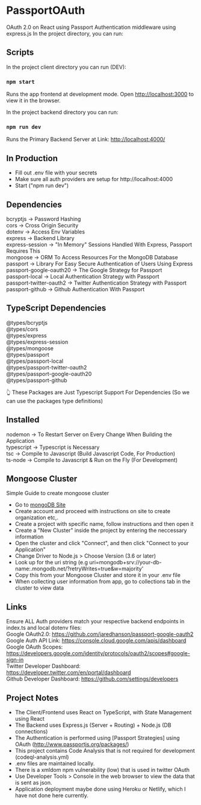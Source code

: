 # PassportOAuth
OAuth 2.0 on React using Passport Authentication middleware using express.js
In the project directory, you can run:

## Scripts

In the project client directory you can run (DEV):

### `npm start`

Runs the app frontend at development mode.
Open [http://localhost:3000](http://localhost:3000) to view it in the browser.

In the project backend directory you can run:

### `npm run dev`

Runs the Primary Backend Server at Link: [http://localhost:4000/](http://localhost:4000/)

## In Production

* Fill out .env file with your secrets
* Make sure all auth providers are setup for http://localhost:4000
* Start ("npm run dev")

## Dependencies

bcryptjs -> Password Hashing  <br/>
cors -> Cross Origin Security <br/>
dotenv -> Access Env Variables  <br/>
express -> Backend Library  <br/>
express-session -> "In Memory" Sessions Handled With Express, Passport Requires This  <br/>
mongoose -> ORM To Access Resources For the MongoDB Database  <br/>
passport -> Library For Easy Secure Authentication of Users Using Express  <br/>
passport-google-oauth20 -> The Google Strategy for Passport  <br/>
passport-local -> Local Authentication Strategy with Passport  <br/>
passport-twitter-oauth2 -> Twitter Authentication Strategy with Passport  <br/>
passport-github -> Github Authentication With Passport  <br/>

## TypeScript Dependencies

@types/bcryptjs  <br/>
@types/cors  <br/>
@types/express  <br/>
@types/express-session  <br/>
@types/mongoose  <br/>
@types/passport  <br/>
@types/passport-local  <br/>
@types/passport-twitter-oauth2  <br/>
@types/passport-google-oauth20  <br/>
@types/passport-github  <br/>

👆 These Packages are Just Typescript Support For Dependencies (So we can use the packages type definitions)

## Installed

nodemon -> To Restart Server on Every Change When Building the Application <br/>
typescript -> Typescript is Necessary <br/>
tsc -> Compile to Javascript (Build Javascript Code, For Production) <br/>
ts-node -> Compile to Javascript & Run on the Fly (For Development) <br/>

## Mongoose Cluster

Simple Guide to create mongoose cluster

* Go to [mongoDB Site](https://cloud.mongodb.com/) 
* Create account and proceed with instructions on site to create organization etc,.
* Create a project with specific name, follow instructions and then open it
* Create a "New Cluster" inside the project by entering the neccessary information
* Open the cluster and click "Connect", and then click "Connect to your Application"
* Change Driver to Node.js > Choose Version (3.6 or later)
* Look up for the uri string (e.g uri=mongodb+srv://your-db-name:<password><your-cluster-name>.mongodb.net/<your-database-name>?retryWrites=true&w=majority'
* Copy this from your Mongoose Cluster and store it in your .env file
* When collecting user information from app, go to collections tab in the cluster to view data

## Links

Ensure ALL Auth providers match your respective backend endpoints in index.ts and local dotenv files: <br/>
Google OAuth2.0: https://github.com/jaredhanson/passport-google-oauth2  <br/>
Google Auth API Link: https://console.cloud.google.com/apis/dashboard  <br/>
Google OAuth Scopes: https://developers.google.com/identity/protocols/oauth2/scopes#google-sign-in  <br/>
Twitter Developer Dashboard: https://developer.twitter.com/en/portal/dashboard <br/>
Github Developer Dashboard: https://github.com/settings/developers <br/>
  
## Project Notes
  
  * The Client/Frontend uses React on TypeScript, with State Management using React
  * The Backend uses Express.js (Server + Routing) + Node.js (DB connections)
  * The Authentication is performed using [Passport Strategies] using OAuth (http://www.passportjs.org/packages/) 
  * This project contains Code Analysis that is not required for development (codeql-analysis.yml)
  * .env files are maintained locally.
  * There is a xmldom npm vulnerability (low) that is used in twitter OAuth
  * Use Developer Tools > Console in the web browser to view the data that is sent as json.  
  * Application deployment maybe done using Heroku or Netlify, which I have not done here currently.

